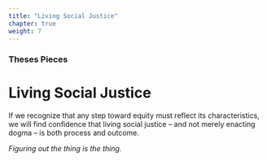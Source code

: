 ```yaml
---
title: "Living Social Justice"
chapter: true
weight: 7
---
```

### Theses Pieces
# Living Social Justice

If we recognize that any step toward equity must reflect its characteristics, we will find confidence that living social justice – and not merely enacting dogma – is both process and outcome.

_Figuring out the thing is the thing._
